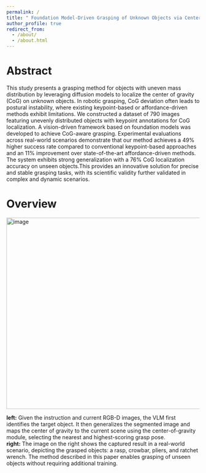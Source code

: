 ```yaml
---
permalink: /
title: " Foundation Model-Driven Grasping of Unknown Objects via Center of Gravity Estimation"
author_profile: true
redirect_from: 
  - /about/
  - /about.html
---
```


# Abstract

This study presents a grasping method for objects with uneven mass distribution by leveraging diffusion models to localize the center of gravity (CoG) on unknown objects. In robotic grasping, CoG deviation often leads to postural instability, where existing keypoint-based or affordance-driven methods exhibit limitations. We constructed a dataset of 790 images featuring unevenly distributed objects with keypoint annotations for CoG localization. A vision-driven framework based on foundation models was developed to achieve CoG-aware grasping. Experimental evaluations across real-world scenarios demonstrate that our method achieves a 49\% higher success rate compared to conventional keypoint-based approaches and an 11\% improvement over state-of-the-art affordance-driven methods. The system exhibits strong generalization with a 76\% CoG localization accuracy on unseen objects.This provides an innovative solution for precise and stable grasping tasks, with its scientific validity further validated in complex and dynamic scenarios.  


# Overview

<img width="1280" height="499" alt="image" src="https://github.com/user-attachments/assets/60ac5246-157d-4f4e-9170-4d51149231e8" />

**left:** Given the instruction and current RGB-D images, the VLM first identifies the target object. It then generalizes the segmented image and maps the center of gravity to the current scene using the center-of-gravity module, selecting the nearest and highest-scoring grasp pose.    
**right:** The image on the right shows the captured result in a real-world scenario, depicting the grasped objects: a rasp, crowbar, pliers, and ratchet wrench. The method described in this paper enables grasping of unseen objects without requiring additional training.
